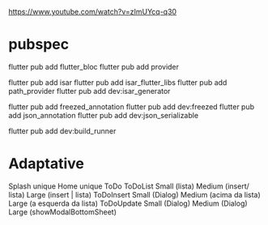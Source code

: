 https://www.youtube.com/watch?v=zImUYcq-q30

# pubspec

flutter pub add flutter_bloc
flutter pub add provider

flutter pub add isar
flutter pub add isar_flutter_libs
flutter pub add path_provider
flutter pub add dev:isar_generator

flutter pub add freezed_annotation
flutter pub add dev:freezed
flutter pub add json_annotation
flutter pub add dev:json_serializable

flutter pub add dev:build_runner



# Adaptative
Splash
  unique
Home
  unique
ToDo
  ToDoList
    Small (lista)
    Medium (insert/ lista)
    Large (insert | lista)
  ToDoInsert
    Small (Dialog)
    Medium (acima da lista)
    Large (a esquerda da lista)
  ToDoUpdate
    Small (Dialog)
    Medium (Dialog)
    Large (showModalBottomSheet)